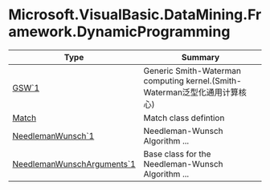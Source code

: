 ﻿
# Microsoft.VisualBasic.DataMining.Framework.DynamicProgramming

|Type|Summary|
|----|-------|
|<a href="#" onClick="load('/docs/Microsoft.VisualBasic.DataMining.Framework.DynamicProgramming/GSW`1.md')">GSW`1</a>|Generic Smith-Waterman computing kernel.(Smith-Waterman泛型化通用计算核心)|
|<a href="#" onClick="load('/docs/Microsoft.VisualBasic.DataMining.Framework.DynamicProgramming/Match.md')">Match</a>|Match class defintion|
|<a href="#" onClick="load('/docs/Microsoft.VisualBasic.DataMining.Framework.DynamicProgramming/NeedlemanWunsch`1.md')">NeedlemanWunsch`1</a>|Needleman-Wunsch Algorithm ...|
|<a href="#" onClick="load('/docs/Microsoft.VisualBasic.DataMining.Framework.DynamicProgramming/NeedlemanWunschArguments`1.md')">NeedlemanWunschArguments`1</a>|Base class for the Needleman-Wunsch Algorithm ...|

